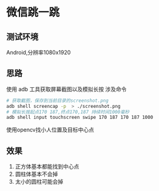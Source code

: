 # 微信跳一跳

## 测试环境

Android,分辨率1080x1920

## 思路

使用 adb 工具获取屏幕截图以及模拟长按
涉及命令
``` bash 
# 获取截图，保存到当前目录的screenshot.png
adb shell screencap -p  > ./screenshot.png
# 模拟长按起点170 187,终点170,187 持续时间1000毫秒
adb shell input touchscreen swipe 170 187 170 187 1000
```
使用opencv找小人位置及目标中心点

## 效果

1. 正方体基本都能找到中心点
2. 圆柱体基本不会掉
3. 太小的圆柱可能会掉